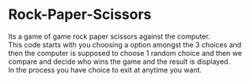 # Rock-Paper-Scissors
Its a game of game rock paper scissors against the computer.<br>
This code starts with you choosing a option amongst the 3 choices and then the computer is supposed to choose 1 random choice and then we compare and decide who wins the game and the result is displayed.<br>
In the process you have choice to exit at anytime you want.
